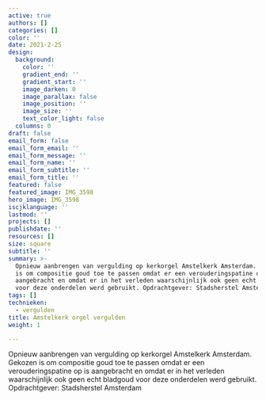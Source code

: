 ```yaml
---
active: true
authors: []
categories: []
color: ''
date: 2021-2-25
design:
  background:
    color: ''
    gradient_end: ''
    gradient_start: ''
    image_darken: 0
    image_parallax: false
    image_position: ''
    image_size: ''
    text_color_light: false
  columns: 0
draft: false
email_form: false
email_form_email: ''
email_form_message: ''
email_form_name: ''
email_form_subtitle: ''
email_form_title: ''
featured: false
featured_image: IMG_3598
hero_image: IMG_3598
iscjklanguage: ''
lastmod: ''
projects: []
publishdate: ''
resources: []
size: square
subtitle: ''
summary: >-
  Opnieuw aanbrengen van vergulding op kerkorgel Amstelkerk Amsterdam. Gekozen
  is om compositie goud toe te passen omdat er een verouderingspatine op is
  aangebracht en omdat er in het verleden waarschijnlijk ook geen echt bladgoud
  voor deze onderdelen werd gebruikt. Opdrachtgever: Stadsherstel Amsterdam
tags: []
technieken:
  - vergulden
title: Amstelkerk orgel vergulden
weight: 1

---
```


Opnieuw aanbrengen van vergulding op kerkorgel Amstelkerk Amsterdam.
Gekozen is om compositie goud toe te passen omdat er een verouderingspatine op is aangebracht en omdat er in het verleden waarschijnlijk ook geen echt bladgoud voor deze onderdelen werd gebruikt.
Opdrachtgever: Stadsherstel Amsterdam